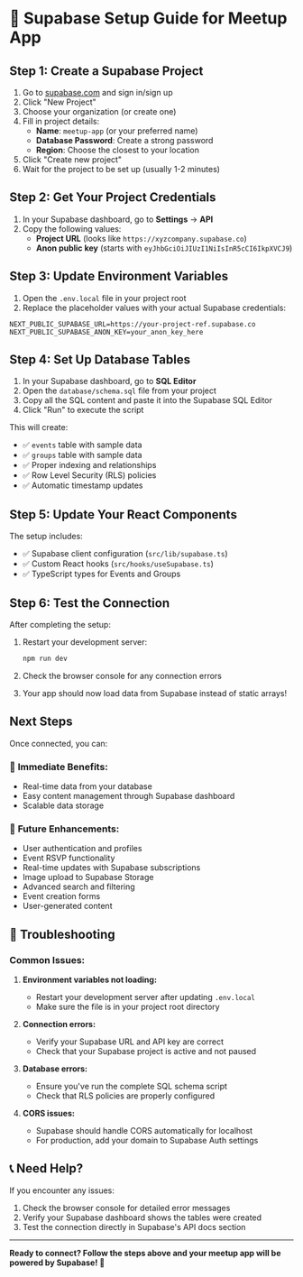 # 🚀 Supabase Setup Guide for Meetup App

## Step 1: Create a Supabase Project

1. Go to [supabase.com](https://supabase.com) and sign in/sign up
2. Click "New Project"
3. Choose your organization (or create one)
4. Fill in project details:
   - **Name**: `meetup-app` (or your preferred name)
   - **Database Password**: Create a strong password
   - **Region**: Choose the closest to your location
5. Click "Create new project"
6. Wait for the project to be set up (usually 1-2 minutes)

## Step 2: Get Your Project Credentials

1. In your Supabase dashboard, go to **Settings** → **API**
2. Copy the following values:
   - **Project URL** (looks like `https://xyzcompany.supabase.co`)
   - **Anon public key** (starts with `eyJhbGciOiJIUzI1NiIsInR5cCI6IkpXVCJ9`)

## Step 3: Update Environment Variables

1. Open the `.env.local` file in your project root
2. Replace the placeholder values with your actual Supabase credentials:

```env
NEXT_PUBLIC_SUPABASE_URL=https://your-project-ref.supabase.co
NEXT_PUBLIC_SUPABASE_ANON_KEY=your_anon_key_here
```

## Step 4: Set Up Database Tables

1. In your Supabase dashboard, go to **SQL Editor**
2. Open the `database/schema.sql` file from your project
3. Copy all the SQL content and paste it into the Supabase SQL Editor
4. Click "Run" to execute the script

This will create:
- ✅ `events` table with sample data
- ✅ `groups` table with sample data
- ✅ Proper indexing and relationships
- ✅ Row Level Security (RLS) policies
- ✅ Automatic timestamp updates

## Step 5: Update Your React Components

The setup includes:
- ✅ Supabase client configuration (`src/lib/supabase.ts`)
- ✅ Custom React hooks (`src/hooks/useSupabase.ts`)
- ✅ TypeScript types for Events and Groups

## Step 6: Test the Connection

After completing the setup:

1. Restart your development server:
   ```bash
   npm run dev
   ```

2. Check the browser console for any connection errors
3. Your app should now load data from Supabase instead of static arrays!

## Next Steps

Once connected, you can:

### 🎯 **Immediate Benefits:**
- Real-time data from your database
- Easy content management through Supabase dashboard
- Scalable data storage

### 🚀 **Future Enhancements:**
- User authentication and profiles
- Event RSVP functionality  
- Real-time updates with Supabase subscriptions
- Image upload to Supabase Storage
- Advanced search and filtering
- Event creation forms
- User-generated content

## 🔧 **Troubleshooting**

### Common Issues:

1. **Environment variables not loading:**
   - Restart your development server after updating `.env.local`
   - Make sure the file is in your project root directory

2. **Connection errors:**
   - Verify your Supabase URL and API key are correct
   - Check that your Supabase project is active and not paused

3. **Database errors:**
   - Ensure you've run the complete SQL schema script
   - Check that RLS policies are properly configured

4. **CORS issues:**
   - Supabase should handle CORS automatically for localhost
   - For production, add your domain to Supabase Auth settings

## 📞 **Need Help?**

If you encounter any issues:
1. Check the browser console for detailed error messages
2. Verify your Supabase dashboard shows the tables were created
3. Test the connection directly in Supabase's API docs section

---

**Ready to connect? Follow the steps above and your meetup app will be powered by Supabase! 🎉**